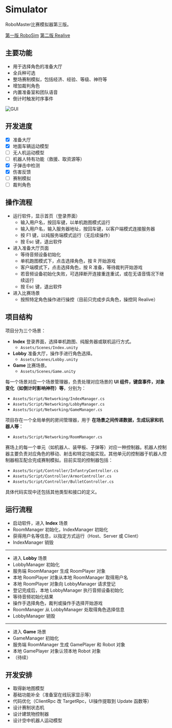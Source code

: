 ﻿# Simulator

RoboMaster比赛模拟器第三版。

[第一版 RoboSim](https://github.com/scutbot/RoboSim) [第二版 Realive](https://github.com/scutbot/Realive)

## 主要功能

+ 用于选择角色的准备大厅
+ 全兵种可选
+ 整场赛制模拟，包括经济、经验、等级、神符等
+ 增加裁判角色
+ 内置准备室和团队语音
+ 倒计时触发时序事件

![GUI](GUI.png)

## 开发进度

- [x] 准备大厅
- [x] 地面车辆运动模型
- [ ] 无人机运动模型
- [ ] 机器人特有功能（救援、取资源等）
- [x] 子弹击中检测
- [x] 伤害反馈
- [ ] 赛制模拟
- [ ] 裁判角色

## 操作流程

+ 运行软件，显示首页（登录界面）
  + 输入用户名，按回车键，以单机跑图模式运行
  + 输入用户名，输入服务器地址，按回车键，以客户端模式连接服务器
  + 按 F1 键，以纯服务端模式运行（无后续操作）
  + 按 Esc 键，退出软件
+ 进入准备大厅页面
  + 等待音频设备初始化
  + 单机跑图模式下，点击选择角色，按 R 开始游戏
  + 客户端模式下，点击选择角色，按 R 准备，等待裁判开始游戏
  + 若音频设备初始化失败，可选择断开连接重连重试，或在无语音情况下继续运行
  + 按 Esc 键，退出软件
+ 进入比赛场景
  + 按照特定角色操作进行操控（目前只完成步兵角色，操控同 Realive）

## 项目结构

项目分为三个场景：

+ **Index** 登录界面，选择单机跑图、纯服务器或联机运行方式。
  + `Assets/Scenes/Index.unity`
+ **Lobby** 准备大厅，操作手进行角色选择。
  + `Assets/Scenes/Lobby.unity`
+ **Game** 比赛场景。
  + `Assets/Scenes/Game.unity`

每一个场景对应一个场景管理器，负责处理对应场景的 **UI 组件，键盘事件，对象变化（如倒计时影响神符）等**，分别为：

+ `Assets/Script/Networking/IndexManager.cs`
+ `Assets/Script/Networking/LobbyManager.cs`
+ `Assets/Script/Networking/GameManager.cs`

项目存在一个全局单例的房间管理器，用于 **在场景之间传递数据，生成玩家和机器人等**：

+ `Assets/Script/Networking/RoomManager.cs`

赛场上的每一个单元（如机器人、装甲板、子弹等）对应一种控制器。机器人控制器主要负责对应角色的移动、射击和特定功能实现。其他单元的控制器于机器人控制器相互配合完成赛制模拟。目前实现的控制器包括：

+ `Assets/Script/Controller/InfantryController.cs`
+ `Assets/Script/Controller/ArmorController.cs`
+ `Assets/Script/Controller/BulletController.cs`

具体代码实现中还包括其他类型和接口的定义。

## 运行流程

+ 启动软件，进入 **Index** 场景
+ RoomManager 初始化，IndexManager 初始化
+ 获得用户名等信息，以指定方式运行（Host、Server 或 Client）
+ IndexManager 销毁

-----

+ 进入 **Lobby** 场景
+ LobbyManager 初始化
+ 服务端 RoomManager 生成 RoomPlayer 对象
+ 本地 RoomPlayer 对象从本地 RoomManager 取得用户名
+ 本地 RoomPlayer 对象向 LobbyManager 请求登记
+ 登记完成后，本地 LobbyManager 执行音频设备初始化
+ 等待音频初始化结果
+ 操作手选择角色，裁判或操作手选择开始游戏
+ RoomManager 从 LobbyManager 处取得角色选择信息
+ LobbyManager 销毁

-----

+ 进入 **Game** 场景
+ GameManager 初始化
+ 服务端 RoomManager 生成 GamePlayer 和 Robot 对象
+ 本地 GamePlayer 对象认领本地 Robot 对象
+ （待续）

## 开发安排

+ 取得新地图模型
+ 基础功能补全（准备室在线玩家显示等）
+ 代码优化（ClientRpc 改 TargetRpc，UI操作提取到 Update 函数等）
+ 设计赛制状态机
+ 设计建筑物控制器
+ 设计空中机器人运动模型